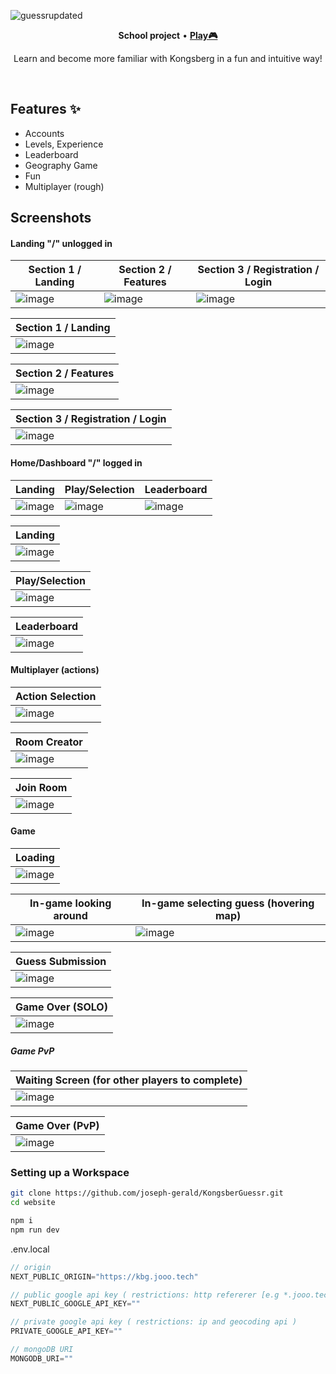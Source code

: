 ![guessrupdated](https://github.com/joseph-gerald/KongsberGuessr/assets/73967013/5ee7aef4-d936-4ce2-a4a7-57c019810cc3)

<p align="center">
  <strong>School project</strong>
  •
  <a href="https://kbg.jooo.tech">
    <strong>Play🎮</strong>
  </a>
</p>
<p align="center">
Learn and become more familiar with Kongsberg in a fun and intuitive way!
</p>
<br>

## Features ✨
- Accounts
- Levels, Experience
- Leaderboard
- Geography Game
- Fun
- Multiplayer (rough)

## Screenshots

#### Landing "/" unlogged in
| Section 1 / Landing  | Section 2 / Features | Section 3 / Registration / Login |
| ------------- | ------------- | ------------- |
| ![image](https://github.com/joseph-gerald/KongsberGuessr/assets/73967013/96d3cf6a-75b8-41d1-a808-c325f1f18caa) | ![image](https://github.com/joseph-gerald/KongsberGuessr/assets/73967013/c0edb0b9-787f-4191-8304-13cfc7f97d0c) | ![image](https://github.com/joseph-gerald/KongsberGuessr/assets/73967013/3a89a9b0-5e03-4782-af2b-f99707c4bca6) |

| Section 1 / Landing |
| ------------- |
| ![image](https://github.com/joseph-gerald/KongsberGuessr/assets/73967013/96d3cf6a-75b8-41d1-a808-c325f1f18caa) |

| Section 2 / Features |
| ------------- |
| ![image](https://github.com/joseph-gerald/KongsberGuessr/assets/73967013/c0edb0b9-787f-4191-8304-13cfc7f97d0c) |

| Section 3 / Registration / Login |
| ------------- |
| ![image](https://github.com/joseph-gerald/KongsberGuessr/assets/73967013/3a89a9b0-5e03-4782-af2b-f99707c4bca6) |







#### Home/Dashboard "/" logged in
| Landing | Play/Selection | Leaderboard |
| ------------- | ------------- | ------------- |
| ![image](https://github.com/joseph-gerald/KongsberGuessr/assets/73967013/93a730b0-8add-4f67-98eb-76fc30f0ceba) | ![image](https://github.com/joseph-gerald/KongsberGuessr/assets/73967013/a3d7be0c-869f-4458-9b08-31fde9beec49) | ![image](https://github.com/joseph-gerald/KongsberGuessr/assets/73967013/404f19fb-aeae-483a-98c4-feeacf43fa5b) |

| Landing |
| ------------- |
| ![image](https://github.com/joseph-gerald/KongsberGuessr/assets/73967013/28df57d3-a73e-4fa6-bf6e-896b45f2c1d6) |

| Play/Selection |
| ------------- |
| ![image](https://github.com/joseph-gerald/KongsberGuessr/assets/73967013/7c439748-ce39-44f0-828c-f6de149081c9) |

| Leaderboard |
| ------------- |
| ![image](https://github.com/joseph-gerald/KongsberGuessr/assets/73967013/404f19fb-aeae-483a-98c4-feeacf43fa5b) |

#### Multiplayer (actions)

| Action Selection |
| ---------------- |
| ![image](https://github.com/joseph-gerald/KongsberGuessr/assets/73967013/ee6ab742-0d30-4176-a603-9faa2ce2c813) |

| Room Creator |
| ------------- |
| ![image](https://github.com/joseph-gerald/KongsberGuessr/assets/73967013/1f20874a-4a46-4e6b-9e39-66e350773789) |

| Join Room |
| ------------- |
| ![image](https://github.com/joseph-gerald/KongsberGuessr/assets/73967013/b788fac0-05c5-4010-81fb-da8aef682022) |

#### Game
| Loading | 
| --------- |
| ![image](https://github.com/joseph-gerald/KongsberGuessr/assets/73967013/6f9d817a-f536-4046-807c-bcd42cc39f74) |

| In-game looking around | In-game selecting guess (hovering map) |
| ------- | -------  |
| ![image](https://github.com/joseph-gerald/KongsberGuessr/assets/73967013/ab3679cb-dbac-4910-bad8-4ec6380b6109) | ![image](https://github.com/joseph-gerald/KongsberGuessr/assets/73967013/4c76204b-2f81-4c5e-9f13-27dad839b178) |

| Guess Submission |
| ------ |
| ![image](https://github.com/joseph-gerald/KongsberGuessr/assets/73967013/fbcc5db5-22c4-443b-8462-afa9b68a2df0) |

| Game Over (SOLO) |
| --------- |
| ![image](https://github.com/joseph-gerald/KongsberGuessr/assets/73967013/670f3b2d-5787-4f63-bdeb-5165ba432afa) |

##### Game PvP

| Waiting Screen (for other players to complete) |
| -------------- |
| ![image](https://github.com/joseph-gerald/KongsberGuessr/assets/73967013/438a7b1a-2dc7-45b5-a995-811f0b30c0ac) |


| Game Over (PvP) |
| --------------- |
| ![image](https://github.com/joseph-gerald/KongsberGuessr/assets/73967013/4e743176-9995-4ef7-aac6-729dae3a80ec) |

### Setting up a Workspace
```bash
git clone https://github.com/joseph-gerald/KongsberGuessr.git
cd website

npm i
npm run dev
```

.env.local
```js
// origin
NEXT_PUBLIC_ORIGIN="https://kbg.jooo.tech"

// public google api key ( restrictions: http refererer [e.g *.jooo.tech/*], apis [maps embed/javascript and streetview] )
NEXT_PUBLIC_GOOGLE_API_KEY=""

// private google api key ( restrictions: ip and geocoding api )
PRIVATE_GOOGLE_API_KEY=""

// mongoDB URI
MONGODB_URI=""
```
